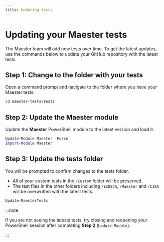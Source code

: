```yaml
---
title: Updating tests
---
```


# Updating your Maester tests

The Maester team will add new tests over time. To get the latest updates, use the commands below to update your GitHub repository with the latest tests.

## Step 1: Change to the folder with your tests

Open a command prompt and navigate to the folder where you have your Maester tests.

```powershell
cd maester-tests\tests
```

## Step 2: Update the Maester module

Update the **Maester** PowerShell module to the latest version and load it.

```powershell
Update-Module Maester -Force
Import-Module Maester
```

## Step 3: Update the tests folder

You will be prompted to confirm changes to the tests folder.

* All of your custom tests in the `/Custom` folder will be preserved.
* The test files in the other folders including `/EIDSCA`, `/Maester` and `/CISA` will be overwritten with the latest tests.

```powershell
Update-MaesterTests
```

:::note

If you are not seeing the latests tests, try closing and reopening your PowerShell session after completing **Step 2** (`Update-Module`).

:::
